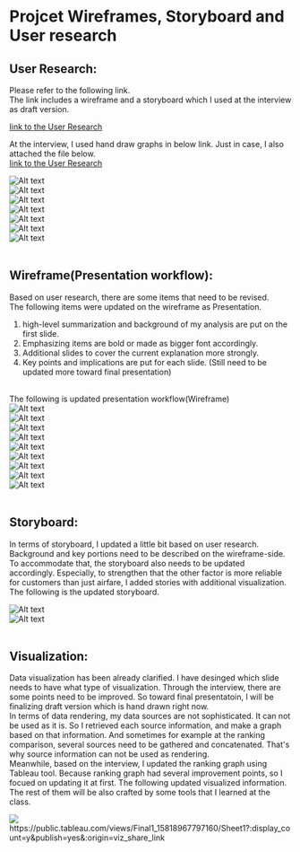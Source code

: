# Projcet Wireframes, Storyboard and User research

## User Research:
Please refer to the following link.<br>
The link includes a wireframe and a storyboard which I used at the interview as draft version.<br> 

[Iink to the User Research](/User_Research.md)<br>

At the interview, I used hand draw graphs in below link.
Just in case, I also attached the file below.<br>
[Iink to the User Research](/interview_draftGraph.md)<br>

![Alt text](/Data/Official_Rank.png)<br>
![Alt text](/Data/CS_ranking.png)<br>
![Alt text](/Data/Customer_selectionB.png)<br>
![Alt text](/Data/tripPlan0208.png)<br>
![Alt text](/Data/tripPlan0401.png)<br>
![Alt text](/Data/tripPlan0601.png)<br>
![Alt text](/Data/Customer_selectionG.png)<br><br>


## Wireframe(Presentation workflow):
Based on user research, there are some items that need to be revised.<br>
The following items were updated on the wireframe as Presentation.<br>
1. high-level summarization and background of my analysis are put on the first slide.
2. Emphasizing items are bold or made as bigger font accordingly.
3. Additional slides to cover the current explanation more strongly.
4. Key points and implications are put for each slide. (Still need to be updated more toward final presentation) <br><br>

The following is updated presentation workflow(Wireframe)<br>
![Alt text](/Data/Balsamiq1.png)<br>
![Alt text](/Data/Balsamiq2.png)<br>
![Alt text](/Data/Balsamiq3.png)<br>
![Alt text](/Data/Balsamiq4.png)<br>
![Alt text](/Data/Balsamiq5.png)<br>
![Alt text](/Data/Balsamiq6.png)<br>
![Alt text](/Data/Balsamiq7.png)<br>
![Alt text](/Data/Balsamiq8.png)<br>
![Alt text](/Data/Balsamiq9.png)<br><br>

## Storyboard:
In terms of storyboard, I updated a little bit based on user research.<br>
Background and key portions need to be described on the wireframe-side. To accommodate that, the storyboard also needs to be updated accordingly. Especially, to strengthen that the other factor is more reliable for customers than just airfare, I added stories with additional visualization.<br>
The following is the updated storyboard.<br>

![Alt text](/Data/Storyboard1.png)<br>
![Alt text](/Data/Storyboard2.png)<br><br>

## Visualization:
Data visualization has been already clarified. I have desinged which slide needs to have what type of visualization. Through the interview, there are some points need to be improved. So toward final presentatoin, I will be finalizing draft version which is hand drawn right now.<br>
In terms of data rendering, my data sources are not sophisticated. It can not be used as it is. So I retrieved each source information, and make a graph based on that information. And sometimes for example at the ranking comparison, several sources need to be gathered and concatenated. That's why source information can not be used as rendering.<br>
Meanwhile, based on the interview, I updated the ranking graph using Tableau tool. Because ranking graph had several improvement points, so I focued on updating it at first. The following updated visualized information.
The rest of them will be also crafted by some tools that I learned at the class.<br>

<div class='tableauPlaceholder' id='viz1581896909523' style='position: relative'><noscript><a href='#'><img alt=' ' src='https:&#47;&#47;public.tableau.com&#47;static&#47;images&#47;Fi&#47;Final1_15818967797160&#47;Sheet1&#47;1_rss.png' style='border: none' /></a></noscript><object class='tableauViz'  style='display:none;'><param name='host_url' value='https%3A%2F%2Fpublic.tableau.com%2F' /> <param name='embed_code_version' value='3' /> <param name='site_root' value='' /><param name='name' value='Final1_15818967797160&#47;Sheet1' /><param name='tabs' value='no' /><param name='toolbar' value='yes' /><param name='static_image' value='https:&#47;&#47;public.tableau.com&#47;static&#47;images&#47;Fi&#47;Final1_15818967797160&#47;Sheet1&#47;1.png' /> <param name='animate_transition' value='yes' /><param name='display_static_image' value='yes' /><param name='display_spinner' value='yes' /><param name='display_overlay' value='yes' /><param name='display_count' value='yes' /><param name='filter' value='publish=yes' /></object>
</div>https://public.tableau.com/views/Final1_15818967797160/Sheet1?:display_count=y&publish=yes&:origin=viz_share_link
<script type='text/javascript'>                    var divElement = document.getElementById('viz1581896909523');                    var vizElement = divElement.getElementsByTagName('object')[0];                    vizElement.style.width='100%';vizElement.style.height=(divElement.offsetWidth*0.75)+'px';                    var scriptElement = document.createElement('script');                    scriptElement.src = 'https://public.tableau.com/javascripts/api/viz_v1.js';                    vizElement.parentNode.insertBefore(scriptElement, vizElement);                </script>









